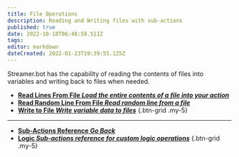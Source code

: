 ```yaml
---
title: File Operations
description: Reading and Writing files with sub-actions
published: true
date: 2022-10-18T06:48:59.511Z
tags: 
editor: markdown
dateCreated: 2022-01-23T19:39:55.125Z
---
```


Streamer.bot has the capability of reading the contents of files into variables and writing back to files when needed.

* [<i class="mdi mdi-file-find primary--text"></i>**Read Lines From File *Load the entire contents of a file into your action***](/en/Sub-Actions/File/Read-Lines-From-File)
* [<i class="mdi mdi-file-move primary--text"></i>**Read Random Line From File *Read random line from a file***](/en/Sub-Actions/File/Read-Random-Line-From-File)
* [<i class="mdi mdi-file primary--text"></i>**Write to File *Write variable data to files***](/en/Sub-Actions/File/Write-to-File)
{.btn-grid .my-5}

---
  
- [<i class="mdi mdi-chevron-left"></i>**Sub-Actions Reference *Go Back***](/en/Sub-Actions)
- [<i class="mdi mdi-state-machine primary--text"></i> **Logic *Sub-actions reference for custom logic operations***](/en/Sub-Actions/Logic)
{.btn-grid .my-5}